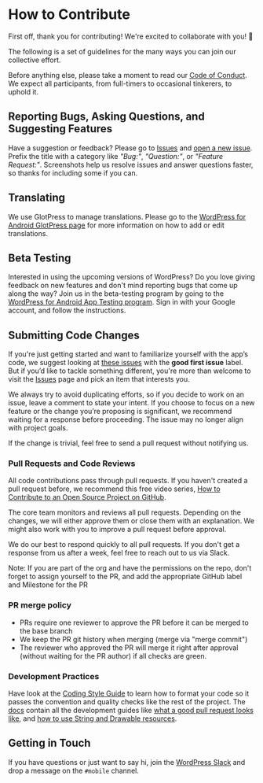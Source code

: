 # How to Contribute

First off, thank you for contributing! We're excited to collaborate with you! 🎉

The following is a set of guidelines for the many ways you can join our collective effort.

Before anything else, please take a moment to read our [Code of Conduct](CODE-OF-CONDUCT.md). We expect all participants, from full-timers to occasional tinkerers, to uphold it.

## Reporting Bugs, Asking Questions, and Suggesting Features

Have a suggestion or feedback? Please go to [Issues](https://github.com/wordpress-mobile/WordPress-Android/issues) and [open a new issue](https://github.com/wordpress-mobile/WordPress-Android/issues/new). Prefix the title with a category like _"Bug:"_, _"Question:"_, or _"Feature Request:"_. Screenshots help us resolve issues and answer questions faster, so thanks for including some if you can.

## Translating

We use GlotPress to manage translations. Please go to the [WordPress for Android GlotPress page](https://translate.wordpress.org/projects/apps/android/dev/) for more information on how to add or edit translations.

## Beta Testing

Interested in using the upcoming versions of WordPress? Do you love giving feedback on new features and don't mind reporting bugs that come up along the way? Join us in the beta-testing program by going to the [WordPress for Android App Testing program](https://play.google.com/apps/testing/org.wordpress.android). Sign in with your Google account, and follow the instructions. 

## Submitting Code Changes

If you're just getting started and want to familiarize yourself with the app’s code, we suggest looking at [these issues](https://github.com/wordpress-mobile/WordPress-Android/issues?q=is%3Aissue+is%3Aopen+label%3A%22good+first+issue%22) with the **good first issue** label. But if you’d like to tackle something different, you're more than welcome to visit the [Issues](https://github.com/wordpress-mobile/WordPress-Android/issues) page and pick an item that interests you.

We always try to avoid duplicating efforts, so if you decide to work on an issue, leave a comment to state your intent. If you choose to focus on a new feature or the change you’re proposing is significant, we recommend waiting for a response before proceeding. The issue may no longer align with project goals.

If the change is trivial, feel free to send a pull request without notifying us.

### Pull Requests and Code Reviews

All code contributions pass through pull requests. If you haven't created a pull request before, we recommend this free video series, [How to Contribute to an Open Source Project on GitHub](https://egghead.io/courses/how-to-contribute-to-an-open-source-project-on-github). 

The core team monitors and reviews all pull requests. Depending on the changes, we will either approve them or close them with an explanation. We might also work with you to improve a pull request before approval.

We do our best to respond quickly to all pull requests. If you don't get a response from us after a week, feel free to reach out to us via Slack.

Note: If you are part of the org and have the permissions on the repo, don't forget to assign yourself to the PR, and add the appropriate GitHub label and Milestone for the PR

### PR merge policy

* PRs require one reviewer to approve the PR before it can be merged to the base branch
* We keep the PR git history when merging (merge via "merge commit")
* The reviewer who approved the PR will merge it right after approval (without waiting for the PR author) if all checks are green.

### Development Practices

Have look at the [Coding Style Guide](docs/coding-style.md) to learn how to format your code so it passes the convention and quality checks like the rest of the project. The [docs](docs/) contain all the development guides like [what a good pull request looks like](docs/pull-request-guidelines.md), and [how to use String and Drawable resources](docs/using-android-resources.md).

## Getting in Touch

If you have questions or just want to say hi, join the [WordPress Slack](https://make.wordpress.org/chat/) and drop a message on the `#mobile` channel.
